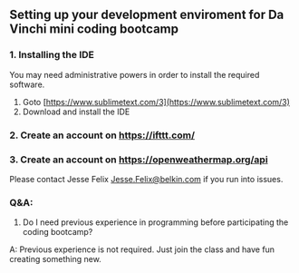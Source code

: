## Setting up your development enviroment for Da Vinchi mini coding bootcamp

### 1. Installing the IDE 
You may need administrative powers in order to install the required software.

1) Goto [https://www.sublimetext.com/3](https://www.sublimetext.com/3) 
2) Download and install the IDE

### 2. Create an account on https://ifttt.com/
### 3. Create an account on https://openweathermap.org/api

Please contact Jesse Felix <Jesse.Felix@belkin.com> if you run into issues.



### Q&A: 
1. Do I need previous experience in programming before participating the coding bootcamp?

A: Previous experience is not required.   Just join the class and have fun creating something new.

